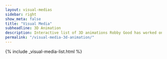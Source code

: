 ```yaml
---
layout: visual-medias
sidebar: right
show_meta: false
title: "Visual Media"
subheadline: 3D Animation
description: Interactive list of 3D animations Robby Good has worked on.
permalink: "/visual-media-3d-animation/"
---
```


{% include _visual-media-list.html %}